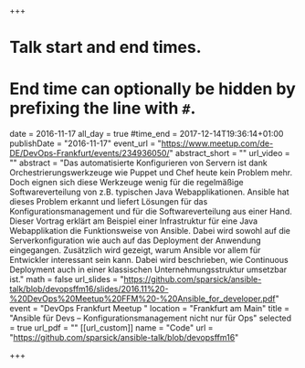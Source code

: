 +++
# Talk start and end times.
# End time can optionally be hidden by prefixing the line with `#`.
date = 2016-11-17
all_day = true
#time_end = 2017-12-14T19:36:14+01:00
publishDate = "2016-11-17"
event_url = "https://www.meetup.com/de-DE/DevOps-Frankfurt/events/234936050/"
abstract_short = ""
url_video = ""
abstract = "Das automatisierte Konfigurieren von Servern ist dank Orchestrierungswerkzeuge wie Puppet und Chef heute kein Problem mehr. Doch eignen sich diese Werkzeuge wenig für die regelmäßige Softwareverteilung von z.B. typischen Java Webapplikationen. Ansible hat dieses Problem erkannt und liefert Lösungen für das Konfigurationsmanagement und für die Softwareverteilung aus einer Hand. Dieser Vortrag erklärt am Beispiel einer Infrastruktur für eine Java Webapplikation die Funktionsweise von Ansible. Dabei wird sowohl auf die Serverkonfiguration wie auch auf das Deployment der Anwendung eingegangen. Zusätzlich wird gezeigt, warum Ansible vor allem für Entwickler interessant sein kann. Dabei wird beschrieben, wie Continuous Deployment auch in einer klassischen Unternehmungsstruktur umsetzbar ist."
math = false
url_slides = "https://github.com/sparsick/ansible-talk/blob/devopsffm16/slides/2016.11%20-%20DevOps%20Meetup%20FFM%20-%20Ansible_for_developer.pdf"
event = "DevOps Frankfurt Meetup "
location = "Frankfurt am Main"
title = "Ansible für Devs – Konfigurationsmanagement nicht nur für Ops"
selected = true
url_pdf = ""
[[url_custom]]
name = "Code"
url = "https://github.com/sparsick/ansible-talk/blob/devopsffm16"

+++
